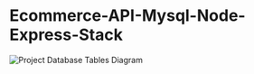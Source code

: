 # Ecommerce-API-Mysql-Node-Express-Stack

![Project Database Tables Diagram]([https://i.ibb.co/98JDNN2/Screenshot-2023-09-05-at-21-43-01.png](https://raw.githubusercontent.com/hasan-karadirek/Ecommerce-API-Mysql-Node-Express-Stack/main/db.png)https://raw.githubusercontent.com/hasan-karadirek/Ecommerce-API-Mysql-Node-Express-Stack/main/db.png)
